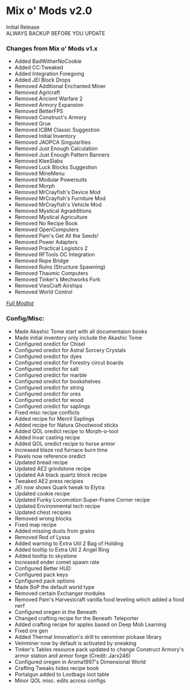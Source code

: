 # Mix o' Mods v2.0
Initial Release  
ALWAYS BACKUP BEFORE YOU UPDATE   
  
  
### Changes from Mix o' Mods v1.x
+ Added BadWitherNoCookie
+ Added CC:Tweaked
+ Added Integration Foregoing
+ Added JEI Block Drops
+ Removed Additional Enchanted Miner
+ Removed Agricraft
+ Removed Ancient Warfare 2
+ Removed Armory Expansion
+ Removed BetterFPS
+ Removed Construct's Armory
+ Removed Grue
+ Removed ICBM Classic Suggestion
+ Removed Initial Inventory
+ Removed JAOPCA Singularities
+ Removed Just Enough Calculation
+ Removed Just Enough Pattern Banners
+ Removed KleeSlabs
+ Removed Luck Blocks Suggestion
+ Removed MineMenu
+ Removed Modular Powersuits
+ Removed Morph
+ Removed MrCrayfish's Device Mod
+ Removed MrCrayfish's Furniture Mod
+ Removed MrCrayfish's Vehicle Mod
+ Removed Mystical Agradditions
+ Removed Mystical Agriculture
+ Removed No Recipe Book
+ Removed OpenComputers
+ Removed Pam's Get All the Seeds!
+ Removed Power Adapters
+ Removed Practical Logistics 2
+ Removed RFTools OC Integration
+ Removed Rope Bridge
+ Removed Ruins (Structure Spawning)
+ Removed Thaumic Computers
+ Removed Tinker's Mechworks Fork
+ Removed ViesCraft Airships
+ Removed World Control

*[Full Modlist](https://docs.google.com/spreadsheets/d/1tRUqneTiYJFufnSGGCGypk6drw9T70atX_EO47BeuM0/edit?usp=sharing)*  
  
  
### Config/Misc:  
+ Made Akashic Tome start with all documentaion books
+ Made initial inventory only include the Akashic Tome
+ Configured oredict for Chisel
+ Configured oredict for Astral Sorcery Crystals
+ Configured oredict for dyes
+ Configured oredict for Forestry circut boards
+ Configured oredict for salt
+ Configured oredict for marble
+ Configured oredict for bookshelves
+ Configured oredict for string
+ Configured oredict for ores
+ Configured oredict for wood
+ Configured oredict for saplings
+ Fixed misc recipe conflicts
+ Added recipe for Menril Saplings
+ Added recipe for Natura Ghostwood sticks
+ Added QOL oredict recipe to Morph-o-tool
+ Added Invar casting recipe
+ Added QOL oredict recipe to horse armor
+ Increased blaze rod furnace burn time
+ Paxels now reference oredict
+ Updated bread recipe
+ Updated AE2 grindstone recipe
+ Updated AA black quartz block recipe
+ Tweaked AE2 press recipies
+ JEI now shows Quark tweak to Elytra
+ Updated cookie recipe
+ Updated Funky Locomotion Super-Frame Corner recipe
+ Updated Environmental tech recipe
+ Updated chest recipies
+ Removed wrong blocks
+ Fixed map recipe
+ Added missing dusts from grains
+ Removed Rod of Lyssa
+ Added warning to Extra Util 2 Bag of Holding
+ Added tooltip to Extra Util 2 Angel Ring
+ Added tooltip to skystone
+ Increased ender comet spawn rate
+ Configured Better HUD
+ Configured pack keys
+ Cpnfigured pack options
+ Made BoP the default world type
+ Removed certain Exchanger modules
+ Removed Pam's Harvestcraft vanilla food leveling which added a food nerf
+ Configured oregen in the Beneath
+ Changed crafting recipe for the Beneath Teleporter
+ Added crafting recipe for apples based on Deep Mob Learning
+ Fixed ore gen
+ Added Thermal Innovation's drill to veinminer pickaxe library
+ Veinminer now by default is activated by sneaking
+ Tinker's Tables resource pack updated to change Construct Armory's armor station and armor forge (Credit: Jarx246)
+ Configured oregen in Aroma1997's Dimensional World
+ Crafting Tweaks hides recipe book
+ Portalgun added to Lootbags loot table
+ Minor QOL misc. edits across configs
